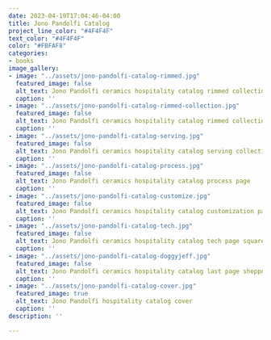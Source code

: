```yaml
---
date: 2023-04-19T17:04:46-04:00
title: Jono Pandolfi Catalog
project_line_color: "#4F4F4F"
text_color: "#4F4F4F"
color: "#FBFAF8"
categories:
- books
image_gallery:
- image: "../assets/jono-pandolfi-catalog-rimmed.jpg"
  featured_image: false
  alt_text: Jono Pandolfi ceramics hospitality catalog rimmed collection opener
  caption: ''
- image: "../assets/jono-pandolfi-catalog-rimmed-collection.jpg"
  featured_image: false
  alt_text: Jono Pandolfi ceramics hospitality catalog rimmed collection
  caption: ''
- image: "../assets/jono-pandolfi-catalog-serving.jpg"
  featured_image: false
  alt_text: Jono Pandolfi ceramics hospitality catalog serving collection
  caption: ''
- image: "../assets/jono-pandolfi-catalog-process.jpg"
  featured_image: false
  alt_text: Jono Pandolfi ceramics hospitality catalog process page
  caption: ''
- image: "../assets/jono-pandolfi-catalog-customize.jpg"
  featured_image: false
  alt_text: Jono Pandolfi ceramics hospitality catalog customization page
  caption: ''
- image: "../assets/jono-pandolfi-catalog-tech.jpg"
  featured_image: false
  alt_text: Jono Pandolfi ceramics hospitality catalog tech page square sided collection
  caption: ''
- image: "../assets/jono-pandolfi-catalog-doggyjeff.jpg"
  featured_image: false
  alt_text: Jono Pandolfi ceramics hospitality catalog last page shepperd dog
  caption: ''
- image: "../assets/jono-pandolfi-catalog-cover.jpg"
  featured_image: true
  alt_text: Jono Pandolfi hospitality catalog cover
  caption: ''
description: ''

---
```

